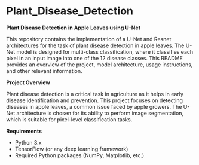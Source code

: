 # Plant_Disease_Detection

**Plant Disease Detection in Apple Leaves using U-Net**

This repository contains the implementation of a U-Net and Resnet architectures for the task of plant disease detection in apple leaves. The U-Net model is designed for multi-class classification, where it classifies each pixel in an input image into one of the 12 disease classes. This README provides an overview of the project, model architecture, usage instructions, and other relevant information.

**Project Overview**

Plant disease detection is a critical task in agriculture as it helps in early disease identification and prevention. This project focuses on detecting diseases in apple leaves, a common issue faced by apple growers. The U-Net architecture is chosen for its ability to perform image segmentation, which is suitable for pixel-level classification tasks.

**Requirements**

- Python 3.x
- TensorFlow (or any deep learning framework)
- Required Python packages (NumPy, Matplotlib, etc.)

